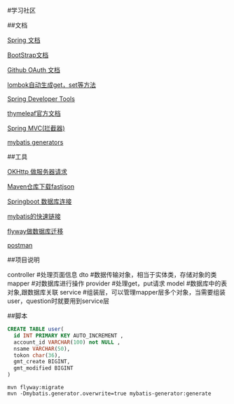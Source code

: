 #学习社区

##文档

[Spring 文档](https://spring.io/guides/gs/serving-web-content/)

[BootStrap文档](https://v3.bootcss.com/components/#navbar)

[Github OAuth 文档](https://developer.github.com/apps/building-oauth-apps/)

[lombok自动生成get，set等方法](https://projectlombok.org)

[Spring Developer Tools](https://docs.spring.io/spring-boot/docs/2.0.0.RC1/reference/htmlsingle/#using-boot-devtools)

[thymeleaf官方文档](https://www.thymeleaf.org/doc/tutorials/3.0/usingthymeleaf.html)

[Spring MVC(拦截器)](https://docs.spring.io/spring/docs/5.0.3.RELEASE/spring-framework-reference/web.html#mvc-handlermapping-interceptor)

[mybatis generators](http://mybatis.org/generator/)


##工具

[OKHttp 做服务器请求](https://square.github.io/okhttp/)

[Maven仓库下载fastjson](https://mvnrepository.com/artifact/com.alibaba/fastjson)

[Springboot 数据库连接](https://docs.spring.io/spring-boot/docs/2.2.0.RC1/reference/htmlsingle/)

[mybatis的快速链接](http://mybatis.org/spring-boot-starter/mybatis-spring-boot-autoconfigure/)

[flyway做数据库迁移](https://flywaydb.org/getstarted/firststeps/maven)

[postman](https://chrome.google.com/webstore/detail/coohjcphdfgbiolnekdpbcijmhambjff)

##项目说明

controller      #处理页面信息
dto             #数据传输对象，相当于实体类，存储对象的类
mapper          #对数据库进行操作
provider        #处理get，put请求
model           #数据库中的表对象,跟数据库关联
service         #组装层，可以管理mapper层多个对象，当需要组装user，question时就要用到service层

##脚本
```sql
CREATE TABLE user(
  id INT PRIMARY KEY AUTO_INCREMENT ,
  account_id VARCHAR(100) not NULL ,
  nsame VARCHAR(50),
  tokon char(36),
  gmt_create BIGINT,
  gmt_modified BIGINT
)
```
```
mvn flyway:migrate
mvn -Dmybatis.generator.overwrite=true mybatis-generator:generate
```

